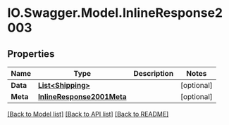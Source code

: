 # IO.Swagger.Model.InlineResponse2003
## Properties

Name | Type | Description | Notes
------------ | ------------- | ------------- | -------------
**Data** | [**List&lt;Shipping&gt;**](Shipping.md) |  | [optional] 
**Meta** | [**InlineResponse2001Meta**](InlineResponse2001Meta.md) |  | [optional] 

[[Back to Model list]](../README.md#documentation-for-models) [[Back to API list]](../README.md#documentation-for-api-endpoints) [[Back to README]](../README.md)


